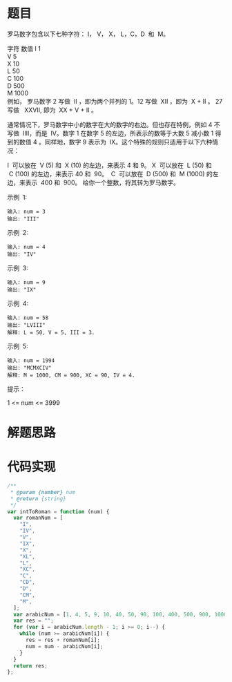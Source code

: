 # 题目

罗马数字包含以下七种字符： I， V， X， L，C，D  和  M。

字符 数值
I 1  
V 5  
X 10  
L 50  
C 100  
D 500  
M 1000  
例如， 罗马数字 2 写做  II ，即为两个并列的 1。12 写做  XII ，即为  X + II 。 27 写做   XXVII, 即为  XX + V + II 。

通常情况下，罗马数字中小的数字在大的数字的右边。但也存在特例，例如 4 不写做  IIII，而是  IV。数字 1 在数字 5 的左边，所表示的数等于大数 5 减小数 1 得到的数值 4 。同样地，数字 9 表示为  IX。这个特殊的规则只适用于以下六种情况：

I  可以放在  V (5) 和  X (10) 的左边，来表示 4 和 9。
X  可以放在  L (50) 和  C (100) 的左边，来表示 40 和  90。 
C  可以放在  D (500) 和  M (1000) 的左边，来表示  400 和  900。
给你一个整数，将其转为罗马数字。

示例  1:

```
输入: num = 3
输出: "III"
```

示例  2:

```
输入: num = 4
输出: "IV"
```

示例  3:

```
输入: num = 9
输出: "IX"
```

示例  4:

```
输入: num = 58
输出: "LVIII"
解释: L = 50, V = 5, III = 3.
```

示例  5:

```
输入: num = 1994
输出: "MCMXCIV"
解释: M = 1000, CM = 900, XC = 90, IV = 4.
```

提示：

1 <= num <= 3999

# 解题思路

# 代码实现

```javascript
/**
 * @param {number} num
 * @return {string}
 */
var intToRoman = function (num) {
  var romanNum = [
    "I",
    "IV",
    "V",
    "IX",
    "X",
    "XL",
    "L",
    "XC",
    "C",
    "CD",
    "D",
    "CM",
    "M",
  ];
  var arabicNum = [1, 4, 5, 9, 10, 40, 50, 90, 100, 400, 500, 900, 1000];
  var res = "";
  for (var i = arabicNum.length - 1; i >= 0; i--) {
    while (num >= arabicNum[i]) {
      res = res + romanNum[i];
      num = num - arabicNum[i];
    }
  }
  return res;
};
```

